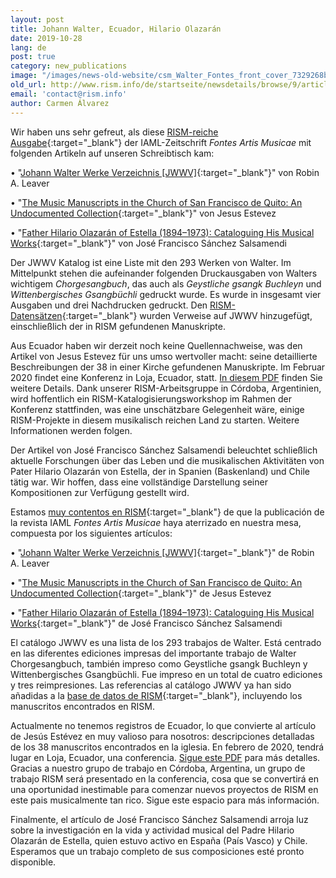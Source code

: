 ```yaml
---
layout: post
title: Johann Walter, Ecuador, Hilario Olazarán
date: 2019-10-28
lang: de
post: true
category: new_publications
image: "/images/news-old-website/csm_Walter_Fontes_front_cover_7329268bad.jpg"
old_url: http://www.rism.info/de/startseite/newsdetails/browse/9/article/64/johann-walter-ecuador-hilario-olazaran.html
email: 'contact@rism.info'
author: Carmen Álvarez
---
```


Wir haben uns sehr gefreut, als diese [RISM-reiche Ausgabe](https://muse.jhu.edu/issue/40183){:target="_blank"} der IAML-Zeitschrift _Fontes Artis Musicae_ mit folgenden Artikeln auf unseren Schreibtisch kam:

• "[Johann Walter Werke Verzeichnis [JWWV]](https://muse.jhu.edu/article/721665){:target="_blank"}" von Robin A. Leaver

• "[The Music Manuscripts in the Church of San Francisco de Quito: An Undocumented Collection](https://muse.jhu.edu/article/721666){:target="_blank"}" von Jesus Estevez

• "[Father Hilario Olazarán of Estella (1894–1973): Cataloguing His Musical Works](https://muse.jhu.edu/article/721667){:target="_blank"}" von José Francisco Sánchez Salsamendi

Der JWWV Katalog ist eine Liste mit den 293 Werken von Walter. Im Mittelpunkt stehen die aufeinander folgenden Druckausgaben von Walters wichtigem _Chorgesangbuch_, das auch als _Geystliche gsangk Buchleyn_ und _Wittenbergisches Gsangbüchli_ gedruckt wurde. Es wurde in insgesamt vier Ausgaben und drei Nachdrucken gedruckt. Den [RISM-Datensätzen](https://opac.rism.info/rism/Search/Results?type=AllFields&lookfor=pe30006178){:target="_blank"} wurden Verweise auf JWWV hinzugefügt, einschließlich der in RISM gefundenen Manuskripte.

Aus Ecuador haben wir derzeit noch keine Quellennachweise, was den Artikel von Jesus Estevez für uns umso wertvoller macht: seine detaillierte Beschreibungen der 38 in einer Kirche gefundenen Manuskripte. Im Februar 2020 findet eine Konferenz in Loja, Ecuador, statt. [In diesem PDF](/resources-old-website/user_upload/JOIM_2020_Conference.pdf) finden Sie weitere Details. Dank unserer RISM-Arbeitsgruppe in Córdoba, Argentinien, wird hoffentlich ein RISM-Katalogisierungsworkshop im Rahmen der Konferenz stattfinden, was eine unschätzbare Gelegenheit wäre, einige RISM-Projekte in diesem musikalisch reichen Land zu starten. Weitere Informationen werden folgen.

Der Artikel von José Francisco Sánchez Salsamendi beleuchtet schließlich aktuelle Forschungen über das Leben und die musikalischen Aktivitäten von Pater Hilario Olazarán von Estella, der in Spanien (Baskenland) und Chile tätig war. Wir hoffen, dass eine vollständige Darstellung seiner Kompositionen zur Verfügung gestellt wird.


Estamos [muy contentos en RISM](https://muse.jhu.edu/issue/40183){:target="_blank"} de que la publicación de la revista IAML _Fontes Artis Musicae_ haya aterrizado en nuestra mesa, compuesta por los siguientes artículos:

• "[Johann Walter Werke Verzeichnis [JWWV]](https://muse.jhu.edu/article/721665){:target="_blank"}" de Robin A. Leaver

• "[The Music Manuscripts in the Church of San Francisco de Quito: An Undocumented Collection](https://muse.jhu.edu/article/721666){:target="_blank"}" de Jesus Estevez

• "[Father Hilario Olazarán of Estella (1894–1973): Cataloguing His Musical Works](https://muse.jhu.edu/article/721667){:target="_blank"}" de José Francisco Sánchez Salsamendi

El catálogo JWWV es una lista de los 293 trabajos de Walter. Está centrado en las diferentes ediciones impresas del importante trabajo de Walter Chorgesangbuch, también impreso como Geystliche gsangk Buchleyn y Wittenbergisches Gsangbüchli. Fue impreso en un total de cuatro ediciones y tres reimpresiones. Las referencias al catálogo JWWV ya han sido añadidas a la [base de datos de RISM](https://opac.rism.info/metaopac/perma.do;jsessionid=8477F214A8E8131EE29DB35574DB22D8.touch02?v=rism&q=-1%3d%22pe30006178%22&Language=en){:target="_blank"}, incluyendo los manuscritos encontrados en RISM.

Actualmente no tenemos registros de Ecuador, lo que convierte al artículo de Jesús Estévez en muy valioso para nosotros: descripciones detalladas de los 38 manuscritos encontrados en la iglesia. En febrero de 2020, tendrá lugar en Loja, Ecuador, una conferencia. [Sigue este PDF](/resources-old-website/user_upload/JOIM_2020_Conference.pdf) para más detalles. Gracias a nuestro grupo de trabajo en Córdoba, Argentina, un grupo de trabajo RISM será presentado en la conferencia, cosa que se convertirá en una oportunidad inestimable para comenzar nuevos proyectos de RISM en este pais musicalmente tan rico. Sigue este espacio para más información.

Finalmente, el artículo de José Francisco Sánchez Salsamendi arroja luz sobre la investigación en la vida y actividad musical del Padre Hilario Olazarán de Estella, quien estuvo activo en España (País Vasco) y Chile. Esperamos que un trabajo completo de sus composiciones esté pronto disponible.
